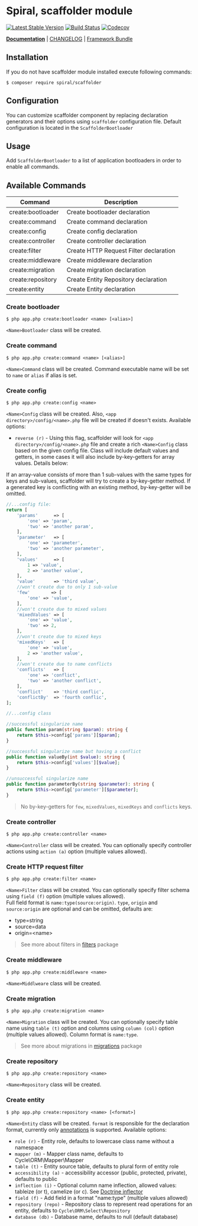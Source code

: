 Spiral, scaffolder module
=========================
[![Latest Stable Version](https://poser.pugx.org/spiral/scaffolder/v/stable)](https://packagist.org/packages/spiral/scaffolder) 
[![Build Status](https://travis-ci.org/spiral/scaffolder.svg?branch=master)](https://travis-ci.org/spiral/scaffolder)
[![Codecov](https://codecov.io/gh/spiral/scaffolder/branch/master/graph/badge.svg)](https://codecov.io/gh/spiral/scaffolder/)

<b>[Documentation](http://spiral-framework.com/guide)</b> | [CHANGELOG](/CHANGELOG.md) | [Framework Bundle](https://github.com/spiral/spiral)

## Installation
If you do not have scaffolder module installed execute following commands:

```
$ composer require spiral/scaffolder
```

## Configuration
You can customize scaffolder component by replacing declaration generators and their options using `scaffolder` configuration file.
Default configuration is located in the `ScaffolderBootloader`

## Usage
Add `ScaffolderBootloader` to a list of application bootloaders in order to enable all commands.

## Available Commands
Command            | Description
---                | ---
create:bootloader  | Create bootloader declaration
create:command     | Create command declaration
create:config      | Create config declaration
create:controller  | Create controller declaration
create:filter      | Create HTTP Request Filter declaration
create:middleware  | Create middleware declaration
create:migration   | Create migration declaration
create:repository  | Create Entity Repository declaration
create:entity      | Create Entity declaration

### Create bootloader
```
$ php app.php create:bootloader <name> [<alias>]
```
`<Name>Bootloader` class will be created.

### Create command
```
$ php app.php create:command <name> [<alias>]
```
`<Name>Command` class will be created. Command executable name will be set to `name` or `alias` if alias is set.

### Create config
```
$ php app.php create:config <name>
```
`<Name>Config` class will be created. Also, `<app directory>/config/<name>.php` file will be created if doesn't exists.
Available options:
* `reverse (r)` - Using this flag, scaffolder will look for `<app directory>/config/<name>.php` file and create a rich `<Name>Config` class based on the given config file.
Class will include default values and getters, in some cases it will also include by-key-getters for array values. Details below:

If an array-value consists of more than 1 sub-values with the same types for keys and sub-values,
scaffolder will try to create a by-key-getter method.
If a generated key is conflicting with an existing method, by-key-getter will be omitted.
```php
//...config file:
return [
    'params'      => [
        'one' => 'param',
        'two' => 'another param',
    ],
    'parameter'   => [
        'one' => 'parameter',
        'two' => 'another parameter',
    ],
    'values'      => [
        1 => 'value',
        2 => 'another value',
    ],
    'value'       => 'third value',
    //won't create due to only 1 sub-value
    'few'        => [
        'one' => 'value',
    ],
    //won't create due to mixed values
    'mixedValues' => [
        'one' => 'value',
        'two' => 2,
    ],
    //won't create due to mixed keys
    'mixedKeys'   => [
        'one' => 'value',
        2 => 'another value',
    ],
    //won't create due to name conflicts
    'conflicts'   => [
        'one' => 'conflict',
        'two' => 'another conflict',
    ],
    'conflict'    => 'third conflic',
    'conflictBy'  => 'fourth conflic',
];

//...config class

//successful singularize name
public function param(string $param): string {
    return $this->config['params'][$param];
}

//successful singularize name but having a conflict
public function valueBy(int $value): string {
    return $this->config['values'][$value];
}

//unsuccessful singularize name
public function parameterBy(string $parameter): string {
    return $this->config['parameter'][$parameter];
}
```

>No by-key-getters for `few`, `mixedValues`, `mixedKeys` and `conflicts` keys.

### Create controller
```
$ php app.php create:controller <name>
```
`<Name>Controller` class will be created.
You can optionally specify controller actions using `action (a)` option (multiple values allowed).

### Create HTTP request filter
```
$ php app.php create:filter <name>
```
`<Name>Filter` class will be created.
You can optionally specify filter schema using `field (f)` option (multiple values allowed).<br/>
Full field format is `name:type(source:origin)`. `type`, `origin` and `source:origin` are optional and can be omitted, defaults are:
* type=string
* source=data
* origin=\<name\>
> See more about filters in [filters](https://github.com/spiral/filters) package

### Create middleware
```
$ php app.php create:middleware <name>
```
`<Name>Middlweare` class will be created.

### Create migration
```
$ php app.php create:migration <name>
```
`<Name>Migration` class will be created.
You can optionally specify table name using `table (t)` option and columns using `column (col)` option (multiple values allowed).
Column format is `name:type`.
> See more about migrations in [migrations](https://github.com/spiral/migrations) package

### Create repository
```
$ php app.php create:repository <name>
```
`<Name>Repository` class will be created.
 
### Create entity
```
$ php app.php create:repository <name> [<format>]
```
`<Name>Entity` class will be created.
`format` is responsible for the declaration format, currently only [annotations](https://github.com/cycle/annotated) is supported. 
Available options:
* `role (r)` - Entity role, defaults to lowercase class name without a namespace
* `mapper (m)` - Mapper class name, defaults to Cycle\ORM\Mapper\Mapper
* `table (t)` - Entity source table, defaults to plural form of entity role
* `accessibility (a)` - accessibility accessor (public, protected, private), defaults to public
* `inflection (i)` - Optional column name inflection, allowed values: tableize (or t), camelize (or c). See [Doctrine inflector](https://github.com/doctrine/inflector)
* `field (f)` - Add field in a format "name:type" (multiple values allowed)
* `repository (repo)` - Repository class to represent read operations for an entity, defaults to `Cycle\ORM\Select\Repository`
* `database (db)` - Database name, defaults to null (default database)

